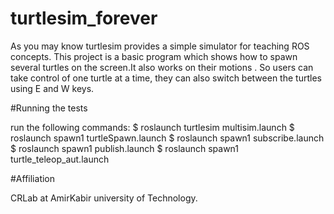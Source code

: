 # turtlesim_forever


As you may know turtlesim provides a simple simulator for teaching ROS concepts.
This project is a basic program which shows how to spawn several turtles on the screen.It also works on their motions .
So users can take control of one turtle at a time, they can also switch between the turtles using E and W keys. 


#Running the tests


run the following commands:
$ roslaunch turtlesim multisim.launch
$ roslaunch spawn1 turtleSpawn.launch 
$ roslaunch spawn1 subscribe.launch
$ roslaunch spawn1 publish.launch
$ roslaunch spawn1 turtle_teleop_aut.launch


#Affiliation

CRLab at AmirKabir university of Technology.
